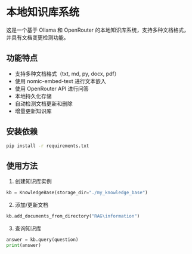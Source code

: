 # 本地知识库系统

这是一个基于 Ollama 和 OpenRouter 的本地知识库系统，支持多种文档格式，并具有文档变更检测功能。

## 功能特点

- 支持多种文档格式（txt, md, py, docx, pdf）
- 使用 nomic-embed-text 进行文本嵌入
- 使用 OpenRouter API 进行问答
- 本地持久化存储
- 自动检测文档更新和删除
- 增量更新知识库

## 安装依赖

```bash
pip install -r requirements.txt
```

## 使用方法

1. 创建知识库实例

```python
kb = KnowledgeBase(storage_dir="./my_knowledge_base")
```

2. 添加/更新文档

```python
kb.add_documents_from_directory("RAG\information")
```

3. 查询知识库

```python
answer = kb.query(question)
print(answer)
```                     